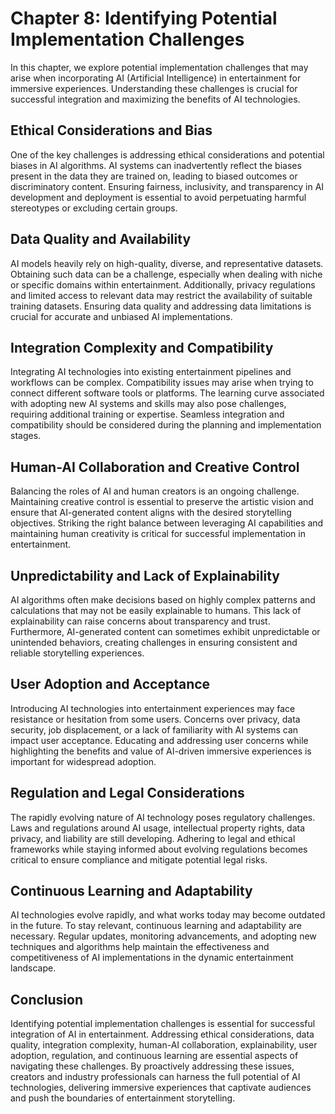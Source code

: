 Chapter 8: Identifying Potential Implementation Challenges
==========================================================

In this chapter, we explore potential implementation challenges that may arise when incorporating AI (Artificial Intelligence) in entertainment for immersive experiences. Understanding these challenges is crucial for successful integration and maximizing the benefits of AI technologies.

Ethical Considerations and Bias
-------------------------------

One of the key challenges is addressing ethical considerations and potential biases in AI algorithms. AI systems can inadvertently reflect the biases present in the data they are trained on, leading to biased outcomes or discriminatory content. Ensuring fairness, inclusivity, and transparency in AI development and deployment is essential to avoid perpetuating harmful stereotypes or excluding certain groups.

Data Quality and Availability
-----------------------------

AI models heavily rely on high-quality, diverse, and representative datasets. Obtaining such data can be a challenge, especially when dealing with niche or specific domains within entertainment. Additionally, privacy regulations and limited access to relevant data may restrict the availability of suitable training datasets. Ensuring data quality and addressing data limitations is crucial for accurate and unbiased AI implementations.

Integration Complexity and Compatibility
----------------------------------------

Integrating AI technologies into existing entertainment pipelines and workflows can be complex. Compatibility issues may arise when trying to connect different software tools or platforms. The learning curve associated with adopting new AI systems and skills may also pose challenges, requiring additional training or expertise. Seamless integration and compatibility should be considered during the planning and implementation stages.

Human-AI Collaboration and Creative Control
-------------------------------------------

Balancing the roles of AI and human creators is an ongoing challenge. Maintaining creative control is essential to preserve the artistic vision and ensure that AI-generated content aligns with the desired storytelling objectives. Striking the right balance between leveraging AI capabilities and maintaining human creativity is critical for successful implementation in entertainment.

Unpredictability and Lack of Explainability
-------------------------------------------

AI algorithms often make decisions based on highly complex patterns and calculations that may not be easily explainable to humans. This lack of explainability can raise concerns about transparency and trust. Furthermore, AI-generated content can sometimes exhibit unpredictable or unintended behaviors, creating challenges in ensuring consistent and reliable storytelling experiences.

User Adoption and Acceptance
----------------------------

Introducing AI technologies into entertainment experiences may face resistance or hesitation from some users. Concerns over privacy, data security, job displacement, or a lack of familiarity with AI systems can impact user acceptance. Educating and addressing user concerns while highlighting the benefits and value of AI-driven immersive experiences is important for widespread adoption.

Regulation and Legal Considerations
-----------------------------------

The rapidly evolving nature of AI technology poses regulatory challenges. Laws and regulations around AI usage, intellectual property rights, data privacy, and liability are still developing. Adhering to legal and ethical frameworks while staying informed about evolving regulations becomes critical to ensure compliance and mitigate potential legal risks.

Continuous Learning and Adaptability
------------------------------------

AI technologies evolve rapidly, and what works today may become outdated in the future. To stay relevant, continuous learning and adaptability are necessary. Regular updates, monitoring advancements, and adopting new techniques and algorithms help maintain the effectiveness and competitiveness of AI implementations in the dynamic entertainment landscape.

Conclusion
----------

Identifying potential implementation challenges is essential for successful integration of AI in entertainment. Addressing ethical considerations, data quality, integration complexity, human-AI collaboration, explainability, user adoption, regulation, and continuous learning are essential aspects of navigating these challenges. By proactively addressing these issues, creators and industry professionals can harness the full potential of AI technologies, delivering immersive experiences that captivate audiences and push the boundaries of entertainment storytelling.
